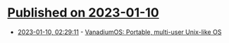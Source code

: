 # [Published on 2023-01-10](index.md)

* [2023-01-10, 02:29:11](https://news.ycombinator.com/item?id=34319636) - [VanadiumOS: Portable, multi-user Unix-like OS](https://github.com/p-durlej/newsys)
